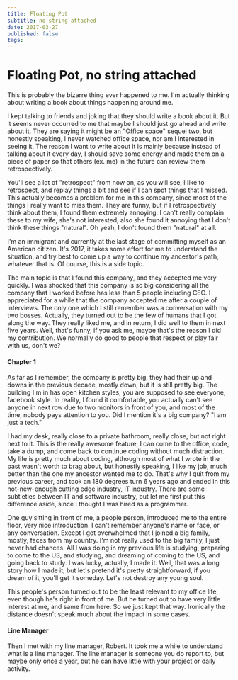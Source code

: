 ```yaml
---
title: Floating Pot
subtitle: no string attached
date: 2017-03-27
published: false
tags:  
---
```


# Floating Pot, no string attached

This is probably the bizarre thing ever happened to me. I'm actually thinking about writing a book about things happening around me. 

I kept talking to friends and joking that they should write a book about it. But it seems never occurred to me that maybe I should just go ahead and write about it. They are saying it might be an "Office space" sequel two, but honestly speaking, I never watched office space, nor am I interested in seeing it. The reason I want to write about it is mainly because instead of talking about it every day, I should save some energy and made them on a piece of paper so that others (ex. me) in the future can review them retrospectively. 

You'll see a lot of "retrospect" from now on, as you will see, I like to retrospect, and replay things a bit and see if I can spot things that I missed. This actually becomes a problem for me in this company, since most of the things I really want to miss them. They are funny, but if I retrospectively think about them, I found them extremely annoying. I can't really complain these to my wife, she's not interested, also she found it annoying that I don't think these things "natural". Oh yeah, I don't found them "natural" at all. 

I'm an immigrant and currently at the last stage of committing myself as an American citizen. It's 2017, it takes some effort for me to understand the situation, and try best to come up a way to continue my ancestor's path, whatever that is. Of course, this is a side topic.

The main topic is that I found this company, and they accepted me very quickly. I was shocked that this company is so big considering all the company that I worked before has less than 5 people including CEO. I appreciated for a while that the company accepted me after a couple of interviews. The only one which I still remember was a conversation with my two bosses. Actually, they turned out to be the few of humans that I got along the way. They really liked me, and in return, I did well to them in next five years. Well, that's funny, if you ask me, maybe that's the reason I did my contribution. We normally do good to people that respect or play fair with us, don't we?


#### Chapter 1
As far as I remember, the company is pretty big, they had their up and downs in the previous decade, mostly down, but it is still pretty big. The building I'm in has open kitchen styles, you are supposed to see everyone, facebook style. In reality, I found it comfortable, you actually can't see anyone in next row due to two monitors in front of you, and most of the time, nobody pays attention to you. Did I mention it's a big company? "I am just a tech." 

I had my desk, really close to a private bathroom, really close, but not right next to it. This is the really awesome feature, I can come to the office, code, take a dump, and come back to continue coding without much distraction. My life is pretty much about coding, although most of what I wrote in the past wasn't worth to brag about, but honestly speaking, I like my job, much better than the one my ancestor wanted me to do. That's why I quit from my previous career, and took an 180 degrees turn 6 years ago and ended in this not-new-enough cutting edge industry, IT industry. There are some subtleties between IT and software industry, but let me first put this difference aside, since I thought I was hired as a programmer. 

One guy sitting in front of me, a people person, introduced me to the entire floor, very nice introduction. I can't remember anyone's name or face, or any conversation. Except I got overwhelmed that I joined a big family, mostly, faces from my country. I'm not really used to the big family, I just never had chances. All I was doing in my previous life is studying, preparing to come to the US, and studying, and dreaming of coming to the US, and going back to study. I was lucky, actually, I made it. Well, that was a long story how I made it, but let's pretend it's pretty straightforward, if you dream of it, you'll get it someday. Let's not destroy any young soul. 

This people's person turned out to be the least relevant to my office life, even though he's right in front of me. But he turned out to have very little interest at me, and same from here. So we just kept that way. Ironically the distance doesn't speak much about the impact in some cases.

#### Line Manager

Then I met with my line manager, Robert. It took me a while to understand what is a line manager. The line manager is someone you do report to, but maybe only once a year, but he can have little with your project or daily activity. 

